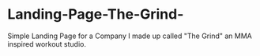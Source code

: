 # Landing-Page-The-Grind-
Simple Landing Page for a Company I made up called "The Grind" an MMA inspired workout studio. 
